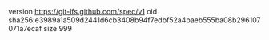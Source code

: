 version https://git-lfs.github.com/spec/v1
oid sha256:e3989a1a509d2441d6cb3408b94f7edbf52a4baeb555ba08b296107071a7ecaf
size 999
